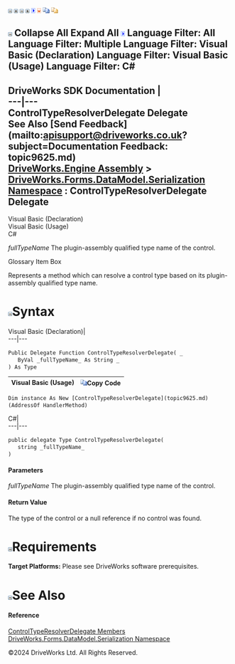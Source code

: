 ![](dotnetimages/collapse.gif) ![](dotnetimages/expand.gif) ![](dotnetimages/collapse.gif) ![](dotnetimages/expand.gif) ![](dotnetimages/drpdown.gif) ![](dotnetimages/drpdown_orange.gif) ![](dotnetimages/copycode.gif) ![](dotnetimages/copycodeHighlight.gif)

![](dotnetimages/collapse.gif) Collapse All Expand All ![](dotnetimages/drpdown.gif) Language Filter: All  Language Filter: Multiple  Language Filter: Visual Basic (Declaration) Language Filter: Visual Basic (Usage) Language Filter: C#  
---  
DriveWorks SDK Documentation  |   
---|---  
ControlTypeResolverDelegate Delegate   
See Also [Send Feedback](mailto:apisupport@driveworks.co.uk?subject=Documentation Feedback: topic9625.md)  
[DriveWorks.Engine Assembly](topic2156.md) > [DriveWorks.Forms.DataModel.Serialization Namespace](topic9591.md) : ControlTypeResolverDelegate Delegate  
---  
  
Visual Basic (Declaration)    
Visual Basic (Usage)    
C# 

_fullTypeName_
    The plugin-assembly qualified type name of the control.

Glossary Item Box

Represents a method which can resolve a control type based on its plugin-assembly qualified type name. 

# ![](dotnetimages/collapse.gif)Syntax

Visual Basic (Declaration)|   
---|---  
      
    
    Public Delegate Function ControlTypeResolverDelegate( _
       ByVal _fullTypeName_ As String _
    ) As Type  
  
Visual Basic (Usage)| ![](dotnetimages/copycode.gif)Copy Code  
---|---  
      
    
    Dim instance As New [ControlTypeResolverDelegate](topic9625.md)(AddressOf HandlerMethod)  
  
C#|   
---|---  
      
    
    public delegate Type ControlTypeResolverDelegate( 
       string _fullTypeName_
    )  
  
#### Parameters

 _fullTypeName_
    The plugin-assembly qualified type name of the control.

#### Return Value

The type of the control or a null reference if no control was found.

# ![](dotnetimages/collapse.gif)Requirements

**Target Platforms:** Please see DriveWorks software prerequisites.

# ![](dotnetimages/collapse.gif)See Also

#### Reference

[ControlTypeResolverDelegate Members](topic9625.md)   
[DriveWorks.Forms.DataModel.Serialization Namespace](topic9591.md)

©2024 DriveWorks Ltd. All Rights Reserved.
